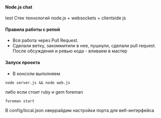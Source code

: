 #### Node.js chat
test
Стек технологий node.js + websockets + clientside js

#### Правила работы с репой
* Вся работа через Pull Request.
* Сделали ветку, закоммитили в нее, пушнули, сделали pull request. После обсуждения и ревью кода - вливаем в мастер

#### Запуск проекта
* В консоли выполняем
```
node server.js && node web.js
```

либо если стоит ruby и gem foreman

```
foreman start
```

В config/local.json оверрайдим настройки порта для веб-интерфейса
